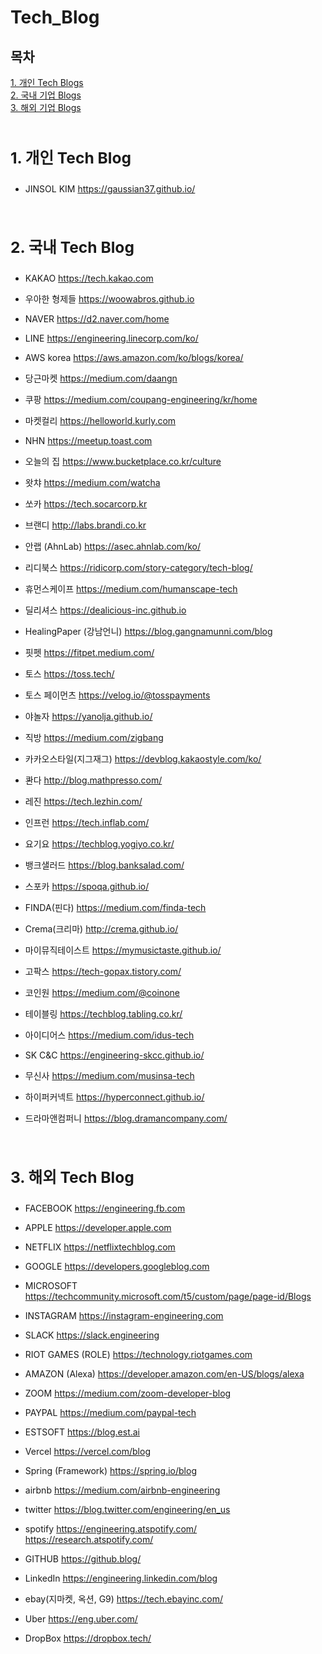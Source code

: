 # Tech_Blog
## 목차
<a href="#ch1">1. 개인 Tech Blogs</a><br>
<a href="#ch2">2. 국내 기업 Blogs</a><br>
<a href="#ch3">3. 해외 기업 Blogs</a><br>
<br>

<a id="ch1"><h3>1. 개인 Tech Blog</h3></a>
---
- JINSOL KIM
https://gaussian37.github.io/
<br>

<a id="ch2"><h3>2. 국내 Tech Blog</h3></a>
---
- KAKAO
https://tech.kakao.com

- 우아한 형제들
https://woowabros.github.io

- NAVER
https://d2.naver.com/home

- LINE
https://engineering.linecorp.com/ko/

- AWS korea
https://aws.amazon.com/ko/blogs/korea/

- 당근마켓
https://medium.com/daangn

- 쿠팡
https://medium.com/coupang-engineering/kr/home

- 마켓컬리
https://helloworld.kurly.com

- NHN
https://meetup.toast.com

- 오늘의 집
https://www.bucketplace.co.kr/culture

- 왓챠
https://medium.com/watcha

- 쏘카
https://tech.socarcorp.kr

- 브랜디
http://labs.brandi.co.kr

- 안랩 (AhnLab)
https://asec.ahnlab.com/ko/

- 리디북스
https://ridicorp.com/story-category/tech-blog/

- 휴먼스케이프
https://medium.com/humanscape-tech

- 딜리셔스
https://dealicious-inc.github.io

- HealingPaper (강남언니)
https://blog.gangnamunni.com/blog

- 핏펫
https://fitpet.medium.com/

- 토스
https://toss.tech/

- 토스 페이먼츠
https://velog.io/@tosspayments

- 야놀자
https://yanolja.github.io/

- 직방
https://medium.com/zigbang

- 카카오스타일(지그재그)
https://devblog.kakaostyle.com/ko/

- 콴다
http://blog.mathpresso.com/

- 레진
https://tech.lezhin.com/

- 인프런
https://tech.inflab.com/

- 요기요
https://techblog.yogiyo.co.kr/

- 뱅크샐러드
https://blog.banksalad.com/

- 스포카
https://spoqa.github.io/

- FINDA(핀다)
https://medium.com/finda-tech

- Crema(크리마)
http://crema.github.io/

- 마이뮤직테이스트
https://mymusictaste.github.io/

- 고팍스
https://tech-gopax.tistory.com/

- 코인원
https://medium.com/@coinone

- 테이블링
https://techblog.tabling.co.kr/

- 아이디어스
https://medium.com/idus-tech

- SK C&C
https://engineering-skcc.github.io/

- 무신사
https://medium.com/musinsa-tech

- 하이퍼커넥트
https://hyperconnect.github.io/

- 드라마앤컴퍼니
https://blog.dramancompany.com/
<br>


<a id="ch3"><h3>3. 해외 Tech Blog</h3></a>
---
- FACEBOOK
https://engineering.fb.com

- APPLE
https://developer.apple.com

- NETFLIX
https://netflixtechblog.com

- GOOGLE
https://developers.googleblog.com

- MICROSOFT
https://techcommunity.microsoft.com/t5/custom/page/page-id/Blogs

- INSTAGRAM
https://instagram-engineering.com

- SLACK
https://slack.engineering

- RIOT GAMES (ROLE)
https://technology.riotgames.com

- AMAZON (Alexa)
https://developer.amazon.com/en-US/blogs/alexa

- ZOOM
https://medium.com/zoom-developer-blog

- PAYPAL
https://medium.com/paypal-tech

- ESTSOFT
https://blog.est.ai

- Vercel
https://vercel.com/blog

- Spring (Framework)
https://spring.io/blog

- airbnb
https://medium.com/airbnb-engineering

- twitter
https://blog.twitter.com/engineering/en_us

- spotify
https://engineering.atspotify.com/<br>
https://research.atspotify.com/

- GITHUB
https://github.blog/

- LinkedIn
https://engineering.linkedin.com/blog

- ebay(지마켓, 옥션, G9)
https://tech.ebayinc.com/

- Uber
https://eng.uber.com/

- DropBox
https://dropbox.tech/
